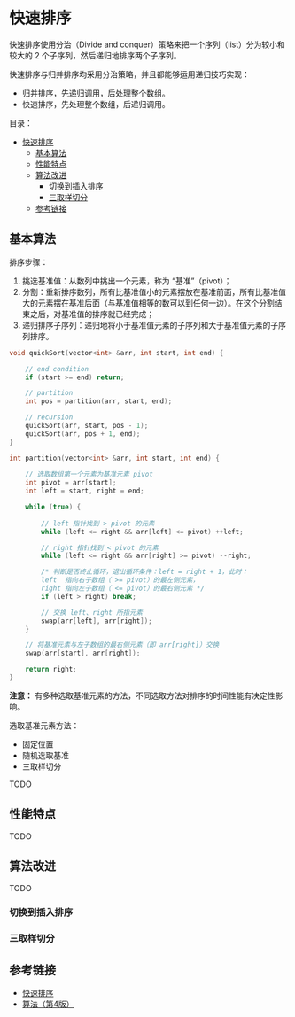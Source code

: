 # 快速排序

快速排序使用分治（Divide and conquer）策略来把一个序列（list）分为较小和较大的 2 个子序列，然后递归地排序两个子序列。

快速排序与归并排序均采用分治策略，并且都能够运用递归技巧实现：

* 归并排序，先递归调用，后处理整个数组。
* 快速排序，先处理整个数组，后递归调用。

目录：

- [快速排序](#快速排序)
  - [基本算法](#基本算法)
  - [性能特点](#性能特点)
  - [算法改进](#算法改进)
    - [切换到插入排序](#切换到插入排序)
    - [三取样切分](#三取样切分)
  - [参考链接](#参考链接)

## 基本算法

排序步骤：

1. 挑选基准值：从数列中挑出一个元素，称为 “基准”（pivot）；
2. 分割：重新排序数列，所有比基准值小的元素摆放在基准前面，所有比基准值大的元素摆在基准后面（与基准值相等的数可以到任何一边）。在这个分割结束之后，对基准值的排序就已经完成；
3. 递归排序子序列：递归地将小于基准值元素的子序列和大于基准值元素的子序列排序。

```C++
void quickSort(vector<int> &arr, int start, int end) {

    // end condition
    if (start >= end) return;

    // partition
    int pos = partition(arr, start, end);

    // recursion
    quickSort(arr, start, pos - 1);
    quickSort(arr, pos + 1, end);
}

int partition(vector<int> &arr, int start, int end) {
  
    // 选取数组第一个元素为基准元素 pivot
    int pivot = arr[start];
    int left = start, right = end;

    while (true) {
      
        // left 指针找到 > pivot 的元素
        while (left <= right && arr[left] <= pivot) ++left;

        // right 指针找到 < pivot 的元素
        while (left <= right && arr[right] >= pivot) --right;

        /* 判断是否终止循环，退出循环条件：left = right + 1，此时：
        left  指向右子数组（ >= pivot）的最左侧元素，
        right 指向左子数组（ <= pivot）的最右侧元素 */
        if (left > right) break;

        // 交换 left、right 所指元素
        swap(arr[left], arr[right]);
    }

    // 将基准元素与左子数组的最右侧元素（即 arr[right]）交换
    swap(arr[start], arr[right]);

    return right;
}
```

**注意：** 有多种选取基准元素的方法，不同选取方法对排序的时间性能有决定性影响。

选取基准元素方法：

* 固定位置
* 随机选取基准
* 三取样切分

TODO

## 性能特点

TODO

## 算法改进

TODO

### 切换到插入排序

### 三取样切分

## 参考链接

* [快速排序](https://zh.wikipedia.org/wiki/%E5%BF%AB%E9%80%9F%E6%8E%92%E5%BA%8F)
* [算法（第4版）](https://algs4.cs.princeton.edu/home/)
